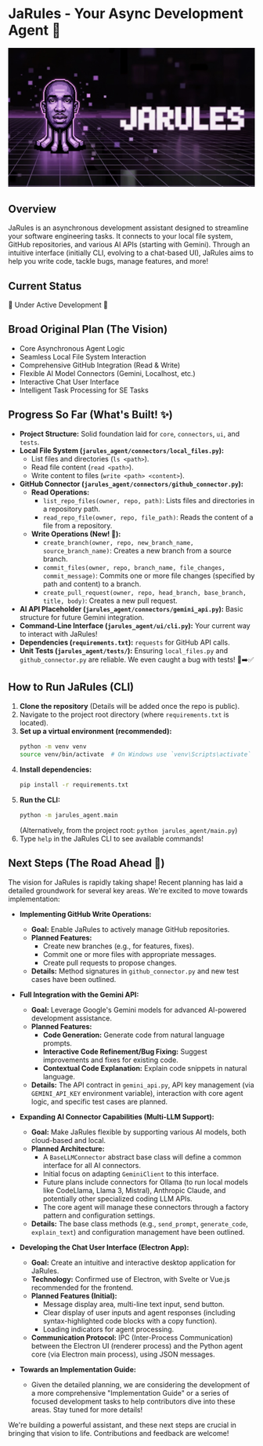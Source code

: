 # JaRules - Your Async Development Agent 🤖

![JaRules Asynchronous Development Assistant](https://raw.githubusercontent.com/witchcraftery/jarules/main/jarules_title-card.jpg)

## Overview

JaRules is an asynchronous development assistant designed to streamline your software engineering tasks. It connects to your local file system, GitHub repositories, and various AI APIs (starting with Gemini). Through an intuitive interface (initially CLI, evolving to a chat-based UI), JaRules aims to help you write code, tackle bugs, manage features, and more!

## Current Status

🚧 Under Active Development 🚧

## Broad Original Plan (The Vision)

*   Core Asynchronous Agent Logic
*   Seamless Local File System Interaction
*   Comprehensive GitHub Integration (Read & Write)
*   Flexible AI Model Connectors (Gemini, Localhost, etc.)
*   Interactive Chat User Interface
*   Intelligent Task Processing for SE Tasks

## Progress So Far (What's Built! ✨)

*   **Project Structure:** Solid foundation laid for `core`, `connectors`, `ui`, and `tests`.
*   **Local File System (`jarules_agent/connectors/local_files.py`):**
    *   List files and directories (`ls <path>`).
    *   Read file content (`read <path>`).
    *   Write content to files (`write <path> <content>`).
*   **GitHub Connector (`jarules_agent/connectors/github_connector.py`):**
    *   **Read Operations:**
        *   `list_repo_files(owner, repo, path)`: Lists files and directories in a repository path.
        *   `read_repo_file(owner, repo, file_path)`: Reads the content of a file from a repository.
    *   **Write Operations (New! 🎉):**
        *   `create_branch(owner, repo, new_branch_name, source_branch_name)`: Creates a new branch from a source branch.
        *   `commit_files(owner, repo, branch_name, file_changes, commit_message)`: Commits one or more file changes (specified by path and content) to a branch.
        *   `create_pull_request(owner, repo, head_branch, base_branch, title, body)`: Creates a new pull request.
*   **AI API Placeholder (`jarules_agent/connectors/gemini_api.py`):** Basic structure for future Gemini integration.
*   **Command-Line Interface (`jarules_agent/ui/cli.py`):** Your current way to interact with JaRules!
*   **Dependencies (`requirements.txt`):** `requests` for GitHub API calls.
*   **Unit Tests (`jarules_agent/tests/`):** Ensuring `local_files.py` and `github_connector.py` are reliable. We even caught a bug with tests! 🐞➡️✅

## How to Run JaRules (CLI)

1.  **Clone the repository** (Details will be added once the repo is public).
2.  Navigate to the project root directory (where `requirements.txt` is located).
3.  **Set up a virtual environment (recommended):**
    ```bash
    python -m venv venv
    source venv/bin/activate  # On Windows use `venv\Scripts\activate`
    ```
4.  **Install dependencies:**
    ```bash
    pip install -r requirements.txt
    ```
5.  **Run the CLI:**
    ```bash
    python -m jarules_agent.main
    ```
    (Alternatively, from the project root: `python jarules_agent/main.py`)
6.  Type `help` in the JaRules CLI to see available commands!

## Next Steps (The Road Ahead 🚀)

The vision for JaRules is rapidly taking shape! Recent planning has laid a detailed groundwork for several key areas. We're excited to move towards implementation:

*   **Implementing GitHub Write Operations:**
    *   **Goal:** Enable JaRules to actively manage GitHub repositories.
    *   **Planned Features:**
        *   Create new branches (e.g., for features, fixes).
        *   Commit one or more files with appropriate messages.
        *   Create pull requests to propose changes.
    *   **Details:** Method signatures in `github_connector.py` and new test cases have been outlined.

*   **Full Integration with the Gemini API:**
    *   **Goal:** Leverage Google's Gemini models for advanced AI-powered development assistance.
    *   **Planned Features:**
        *   **Code Generation:** Generate code from natural language prompts.
        *   **Interactive Code Refinement/Bug Fixing:** Suggest improvements and fixes for existing code.
        *   **Contextual Code Explanation:** Explain code snippets in natural language.
    *   **Details:** The API contract in `gemini_api.py`, API key management (via `GEMINI_API_KEY` environment variable), interaction with core agent logic, and specific test cases are planned.

*   **Expanding AI Connector Capabilities (Multi-LLM Support):**
    *   **Goal:** Make JaRules flexible by supporting various AI models, both cloud-based and local.
    *   **Planned Architecture:**
        *   A `BaseLLMConnector` abstract base class will define a common interface for all AI connectors.
        *   Initial focus on adapting `GeminiClient` to this interface.
        *   Future plans include connectors for Ollama (to run local models like CodeLlama, Llama 3, Mistral), Anthropic Claude, and potentially other specialized coding LLM APIs.
        *   The core agent will manage these connectors through a factory pattern and configuration settings.
    *   **Details:** The base class methods (e.g., `send_prompt`, `generate_code`, `explain_text`) and configuration management have been outlined.

*   **Developing the Chat User Interface (Electron App):**
    *   **Goal:** Create an intuitive and interactive desktop application for JaRules.
    *   **Technology:** Confirmed use of Electron, with Svelte or Vue.js recommended for the frontend.
    *   **Planned Features (Initial):**
        *   Message display area, multi-line text input, send button.
        *   Clear display of user inputs and agent responses (including syntax-highlighted code blocks with a copy function).
        *   Loading indicators for agent processing.
    *   **Communication Protocol:** IPC (Inter-Process Communication) between the Electron UI (renderer process) and the Python agent core (via Electron main process), using JSON messages.

*   **Towards an Implementation Guide:**
    *   Given the detailed planning, we are considering the development of a more comprehensive "Implementation Guide" or a series of focused development tasks to help contributors dive into these areas. Stay tuned for more details!

We're building a powerful assistant, and these next steps are crucial in bringing that vision to life. Contributions and feedback are welcome!
